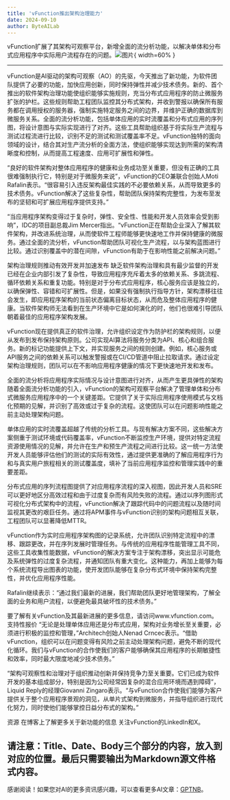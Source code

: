 ```yaml
---
title: 'vFunction推出架构治理能力'
date: 2024-09-10
author: ByteAILab
---
```


vFunction扩展了其架构可观察平台，新增全面的流分析功能，以解决单体和分布式应用程序中实际用户流程存在的问题。![图片](https://ai-techpark.com/wp-content/uploads/2024/09/vFuncti-960x540.jpg){ width=60% }

---

vFunction是AI驱动的架构可观察（AO）的先驱，今天推出了新功能，为软件团队提供了必要的功能，加快应用创新，同时保持弹性并减少技术债务。新的、首个推出的软件架构治理功能使组织能够实施规则，充当分布式应用程序的防止微服务扩张的护栏。这些规则帮助工程团队监控其分布式架构，并收到警报以确保所有服务都在调用授权的服务器，强制实施特定服务之间的边界，并维护正确的数据库到微服务关系。全面的流分析功能，包括单体应用的实时流覆盖和分布式应用的序列图，将设计意图与实际实现进行了对齐。这些工具帮助组织基于将实际生产流程与测试过程流进行比较，识别不足的测试和测试覆盖率不足。vFunction独特的面向领域的设计，结合其对生产流分析的全面方法，使组织能够实现达到所需的架构清晰度和控制，从而提高工程速度、应用可扩展性和弹性。

“良好的软件架构对整体应用程序的健康和业务成功至关重要，但没有正确的工具很难强制执行它，特别是对于微服务来说”，vFunction的CEO兼联合创始人Moti Rafalin表示。“很容易引入违反架构最佳实践的不必要依赖关系，从而导致更多的技术债务。vFunction解决了这些复杂性，帮助团队保持架构完整性，为发布至发布的坚韧和可扩展应用程序提供支持。”

“当应用程序架构变得过于复杂时，弹性、安全性、性能和开发人员效率会受到影响”，IDC的项目副总裁Jim Mercer指出。“vFunction正在帮助企业深入了解其软件架构，并改进系统治理，从而使软件工程师能够更快速地工作并保持健康的微服务。通过全面的流分析，vFunction帮助团队可视化生产流程，以与架构蓝图进行比较。通过识别覆盖中的潜在间隙，vFunction有助于在影响性能之前解决问题。”

架构治理规则推动有效开发并加速发布
缺乏软件架构治理和具有最少监督的开发已经在企业内部引发了复杂性，导致应用程序充斥着太多的依赖关系、多跳流程、循环依赖关系和重复功能。特别是对于分布式应用程序，核心服务应该是独立的，以确保弹性、容错和可扩展性。但是，如果没有强制执行指导方针，架构漂移往往会发生，即应用程序架构的当前状态偏离目标状态，从而危及整体应用程序的健康。当软件架构师无法看到在生产环境中它是如何演化的时，他们也很难引导团队朝着最佳的应用程序架构发展。

vFunction现在提供真正的软件治理，允许组织设定作为防护栏的架构规则，以便从发布到发布保持架构原则。公司实现AI算法将服务分类为API、核心和组合服务。新的标记功能提供上下文，并实现服务之间的规则创建。例如，核心服务或API服务之间的依赖关系可以触发警报或在CI/CD管道中阻止拉取请求。通过设定架构治理规则，团队可以在不影响应用程序健康的情况下更快速地开发和发布。

全面的流分析将应用程序实际情况与设计意图进行对齐，从而产生更具弹性的架构
随着全面流分析功能的引入，vFunction的架构可观察平台解决了管理单体和分布式微服务应用程序中的一个关键差距。它提供了关于实际应用程序使用模式与文档化预期的见解，并识别了高效或过于复杂的流程。这使团队可以在问题影响性能之前主动处理架构问题。

单体应用的实时流覆盖超越了传统的分析工具。与现有解决方案不同，这些解决方案侧重于测试环境或代码覆盖率，vFunction不断监控生产环境，提供对特定流程资源使用情况的见解，并允许在生产和预生产流程之间进行比较。这一统一方法使开发人员能够评估他们的测试的实际有效性，通过提供更准确的了解应用程序行为和与真实用户旅程相关的测试覆盖度，填补了当前应用程序监控和管理实践中的重要差距。

分布式应用的序列流程图提供了对应用程序流程的深入视图，因此开发人员和SRE可以更好地区分高效过程和由于过度复杂而有风险失败的流程。通过以序列图形式可视化分布式架构中的流程，vFunction解决了跟踪代码中的问题流程以及随时间监视其更改的艰巨任务。通过将APM事件与vFunction识别的架构问题相互关联，工程团队可以显著降低MTTR。

vFunction作为实时应用程序架构图的记录系统，允许团队识别特定流程中的漂移、跟踪更改，并在序列发展时管理任务。与传统的应用程序性能管理工具不同，这些工具收集性能数据，vFunction的解决方案专注于架构漂移，突出显示可能危及系统弹性的过度复杂流程，并通知团队有重大变化。这种能力，再加上能够为每个系统流程导出图表的功能，使开发团队能够在复杂分布式环境中保持架构完整性，并优化应用程序性能。

Rafalin继续表示：“通过我们最新的进展，我们帮助团队更好地管理架构，了解全面的业务和用户流程，以便避免最具破坏性的技术债务。”

要了解有关vFunction及其最新进展的更多信息，请访问www.vfunction.com。支持性报价
“无论是处理单体应用还是分布式应用，架构对业务增长至关重要，必须进行积极的监控和管理，”Architech创始人Nenad Crncec表示。“借助vFunction，组织可以在问题变得有风险之前主动处理架构问题，避免不断的现代化循环。我们与vFunction的合作使我们的客户能够确保其应用程序的长期敏捷性和效率，同时最大限度地减少技术债务。”

“架构可观察性和治理对于组织推动创新并保持竞争力至关重要。它们已成为软件开发的基本组成部分，特别是因为公司经常因复杂的混合应用环境而遇到障碍”，Liquid Reply的经理Giovanni Zingaro表示。“与vFunction合作使我们能够为客户提供关于整个应用程序景观的洞见，从单片式架构到微服务，并指导组织进行现代化努力，同时使他们能够掌控日益分布式的架构。”

资源
在博客上了解更多关于新功能的信息
关注vFunction的LinkedIn和X。

请注意：Title、Date、Body三个部分的内容，放入到对应的位置。最后只需要输出为Markdown源文件格式内容。
---
感谢阅读！如果您对AI的更多资讯感兴趣，可以查看更多AI文章：[GPTNB](https://gptnb.com)。